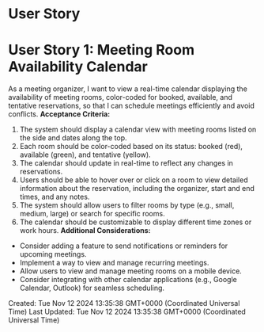 # User Story

# User Story 1: Meeting Room Availability Calendar
As a meeting organizer, I want to view a real-time calendar displaying the availability of meeting rooms, color-coded for booked, available, and tentative reservations, so that I can schedule meetings efficiently and avoid conflicts.
**Acceptance Criteria:**
1. The system should display a calendar view with meeting rooms listed on the side and dates along the top.
2. Each room should be color-coded based on its status: booked (red), available (green), and tentative (yellow).
3. The calendar should update in real-time to reflect any changes in reservations.
4. Users should be able to hover over or click on a room to view detailed information about the reservation, including the organizer, start and end times, and any notes.
5. The system should allow users to filter rooms by type (e.g., small, medium, large) or search for specific rooms.
6. The calendar should be customizable to display different time zones or work hours.
**Additional Considerations:**
- Consider adding a feature to send notifications or reminders for upcoming meetings.
- Implement a way to view and manage recurring meetings.
- Allow users to view and manage meeting rooms on a mobile device.
- Consider integrating with other calendar applications (e.g., Google Calendar, Outlook) for seamless scheduling.



Created: Tue Nov 12 2024 13:35:38 GMT+0000 (Coordinated Universal Time)
Last Updated: Tue Nov 12 2024 13:35:38 GMT+0000 (Coordinated Universal Time)
